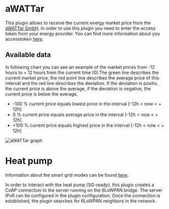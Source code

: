 # aWATTar



This plugin allows to receive the current energy market price from the [aWATTar GmbH](https://www.awattar.com/).
In order to use this plugin you need to enter the access token from your energy provider. You can find more
information about you accesstoken [here](https://www.awattar.com/api-unser-datenfeed).

## Available data

In following chart you can see an example of the market prices from -12 hours to + 12 hours from the current
time (0).The green line describes the current market price, the red point line describes the average
price of this interval and the red line describes the deviation. If the deviation is positiv, the current
price is above the average, if the deviation is negative, the current price is below the average.

* -100 % current price equals lowest price in the interval [-12h < now < + 12h]
* 0 %    current price equals average price in the interval  [-12h < now < + 12h]
* +100 % current price equals highest price in the interval [-12h < now < + 12h]

![aWATTar graph](https://raw.githubusercontent.com/guh/nymea-plugins/master/awattar/docs/images/awattar-graph.png "aWATTar graph")
 
# Heat pump

Information about the smart grid modes can be found [here](https://www.waermepumpe.de/sg-ready/).

In order to interact with the heat pump (SG-ready), this plugin creates a CoAP connection to the server running on the
6LoWPAN bridge. The server IPv6 can be configured in the plugin configuration. Once the connection is established, the
plugin searches for 6LoWPAN neighbors in the network.


